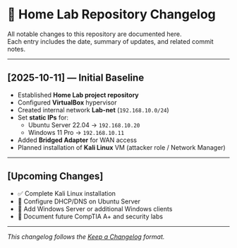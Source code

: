 # 🧾 Home Lab Repository Changelog

All notable changes to this repository are documented here.  
Each entry includes the date, summary of updates, and related commit notes.

---

## [2025-10-11] — Initial Baseline
- Established **Home Lab project repository**
- Configured **VirtualBox** hypervisor
- Created internal network **Lab-net** (`192.168.10.0/24`)
- Set **static IPs** for:
  - Ubuntu Server 22.04 → `192.168.10.20`
  - Windows 11 Pro → `192.168.10.11`
- Added **Bridged Adapter** for WAN access
- Planned installation of **Kali Linux** VM (attacker role / Network Manager)

---

## [Upcoming Changes]
- ✅ Complete Kali Linux installation  
- 🔧 Configure DHCP/DNS on Ubuntu Server  
- 🧩 Add Windows Server or additional Windows clients  
- 🧠 Document future CompTIA A+ and security labs  

---

_This changelog follows the [Keep a Changelog](https://keepachangelog.com/en/1.0.0/) format._
